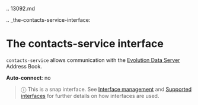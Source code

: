 .. 13092.md

.. _the-contacts-service-interface:

# The contacts-service interface

`contacts-service` allows communication with the [Evolution Data Server](https://developer.gnome.org/eds/stable/) Address Book.

**Auto-connect**: no

> ⓘ  This is a snap interface. See [Interface management](interface-management.md) and [Supported interfaces](supported-interfaces.md) for further details on how interfaces are used.